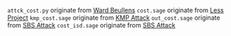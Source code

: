 `attck_cost.py` originate from [Ward Beullens](https://github.com/WardBeullens/LESS_Attack)
`cost.sage` originate from [Less Project](https://github.com/paolo-santini/LESS_project)
`kmp_cost.sage` originate from [KMP Attack](https://github.com/secomms/pkpattack/blob/main/kmp_cost.sage)
`out_cost.sage` originate from [SBS Attack](https://github.com/secomms/pkpattack/blob/main/our_cost.sage)
`cost_isd.sage` originate from [SBS Attack](https://github.com/secomms/pkpattack/blob/main/our_cost.sage)
